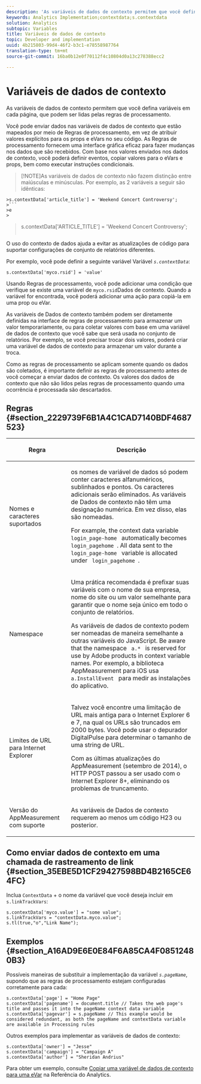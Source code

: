 ```yaml
---
description: 'As variáveis de dados de contexto permitem que você defina variáveis em cada página, que podem ser lidas pelas regras de processamento. '
keywords: Analytics Implementation;contextdata;s.contextdata
solution: Analytics
subtopic: Variables
title: Variáveis de dados de contexto
topic: Developer and implementation
uuid: 4b215803-99d4-46f2-b3c1-e78558987764
translation-type: tm+mt
source-git-commit: 16ba0b12e0f70112f4c10804d0a13c278388ecc2

---
```



# Variáveis de dados de contexto

As variáveis de dados de contexto permitem que você defina variáveis em cada página, que podem ser lidas pelas regras de processamento. 

Você pode enviar dados nas variáveis de dados de contexto que estão mapeados por meio de Regras de processamento, em vez de atribuir valores explícitos para os props e eVars no seu código. As Regras de processamento fornecem uma interface gráfica eficaz para fazer mudanças nos dados que são recebidos. Com base nos valores enviados nos dados de contexto, você poderá definir eventos, copiar valores para o eVars e props, bem como executar instruções condicionais.

> [!NOTE]As variáveis de dados de contexto não fazem distinção entre maiúsculas e minúsculas. Por exemplo, as 2 variáveis a seguir são idênticas:
>
```
>s.contextData['article_title'] = 'Weekend Concert Controversy'; 
>```
>e
>
```
>s.contextData['ARTICLE_TITLE'] = 'Weekend Concert Controversy';
>```

O uso do contexto de dados ajuda a evitar as atualizações de código para suportar configurações de conjunto de relatórios diferentes.

Por exemplo, você pode definir a seguinte variável Variável *`s.contextData`*:

```
s.contextData['myco.rsid'] = 'value'
```

Usando Regras de processamento, você pode adicionar uma condição que verifique se existe uma variável de `myco.rsid`Dados de contexto. Quando a variável for encontrada, você poderá adicionar uma ação para copiá-la em uma prop ou eVar.

As variáveis de Dados de contexto também podem ser diretamente definidas na interface de regras de processamento para armazenar um valor temporariamente, ou para coletar valores com base em uma variável de dados de contexto que você sabe que será usada no conjunto de relatórios. Por exemplo, se você precisar trocar dois valores, poderá criar uma variável de dados de contexto para armazenar um valor durante a troca.

Como as regras de processamento se aplicam somente quando os dados são coletados, é importante definir as regras de processamento antes de você começar a enviar dados de contexto. Os valores dos dados de contexto que não são lidos pelas regras de processamento quando uma ocorrência é processada são descartados.

## Regras {#section_2229739F6B1A4C1CAD7140BDF4687523}

<table id="table_4433A32A952340699B189CAEAF158B06"> 
 <thead> 
  <tr> 
   <th colname="col1" class="entry"> <p>Regra </p> </th> 
   <th colname="col2" class="entry"> <p>Descrição </p> </th> 
  </tr> 
 </thead>
 <tbody> 
  <tr> 
   <td colname="col1"> <p>Nomes e caracteres suportados </p> </td> 
   <td colname="col2"> <p>os nomes de variável de dados só podem conter caracteres alfanuméricos, sublinhados e pontos. Os caracteres adicionais serão eliminados. As variáveis de Dados de contexto não têm uma designação numérica. Em vez disso, elas são nomeadas. </p> <p>For example, the context data variable <code> login_page-home </code> automatically becomes <code> login_pagehome </code>. All data sent to the <code> login_page-home </code> variable is allocated under <code> login_pagehome </code>. </p> </td> 
  </tr> 
  <tr> 
   <td colname="col1"> <p>Namespace </p> </td> 
   <td colname="col2"> <p>Uma prática recomendada é prefixar suas variáveis com o nome de sua empresa, nome do site ou um valor semelhante para garantir que o nome seja único em todo o conjunto de relatórios. </p> <p>As variáveis de dados de contexto podem ser nomeadas de maneira semelhante a outras variáveis do JavaScript. Be aware that the namespace <code> a.* </code> is reserved for use by Adobe products in context variable names. Por exemplo, a biblioteca AppMeasurement para iOS usa <code> a.InstallEvent </code> para medir as instalações do aplicativo. </p> </td> 
  </tr> 
  <tr> 
   <td colname="col1"> <p>Limites de URL para Internet Explorer </p> </td> 
   <td colname="col2"> <p>Talvez você encontre uma limitação de URL mais antiga para o Internet Explorer 6 e 7, na qual os URLs são truncados em 2000 bytes. Você pode usar o depurador <span class="keyword">DigitalPulse</span> para determinar o tamanho de uma string de URL. </p> <p>Com as últimas atualizações do AppMeasurement (setembro de 2014), o HTTP POST passou a ser usado com o Internet Explorer 8+, eliminando os problemas de truncamento. </p> </td> 
  </tr> 
  <tr> 
   <td colname="col1"> <p>Versão do AppMeasurement com suporte </p> </td> 
   <td colname="col2"> <p>As variáveis de Dados de contexto requerem ao menos um código H23 ou posterior. </p> </td> 
  </tr> 
 </tbody> 
</table>

## Como enviar dados de contexto em uma chamada de rastreamento de link {#section_35EBE5D1CF29427598BD4B2165CE64FC}

Inclua `ContextData` + o nome da variável que você deseja incluir em `s.linkTrackVars`:

```
s.contextData['myco.value'] = "some value"; 
s.linkTrackVars = "contextData.myco.value"; 
s.tl(true,"o","Link Name"); 
```

## Exemplos {#section_A16AD9E6E0E84F6A85CA4F08512480B3}

Possíveis maneiras de substituir a implementação da variável *`s.pageName`*, supondo que as regras de processamento estejam configuradas corretamente para cada:

```
s.contextData['page'] = "Home Page" 
s.contextData['pagename'] = document.title // Takes the web page's title and passes it into the pageName context data variable 
s.contextData['pagevar'] = s.pageName // This example would be considered redundant, as both the pageName and contextData variable are available in Processing rules
```

Outros exemplos para implementar as variáveis de dados de contexto:

```
s.contextData['owner'] = "Jesse" 
s.contextData['campaign'] = "Campaign A" 
s.contextData['author'] = "Sheridan Andrius"
```

Para obter um exemplo, consulte [Copiar uma variável de dados de contexto para uma eVar](https://marketing.adobe.com/resources/help/en_US/reference/processing_rules_copy_context_data.html) na Referência do Analytics.
